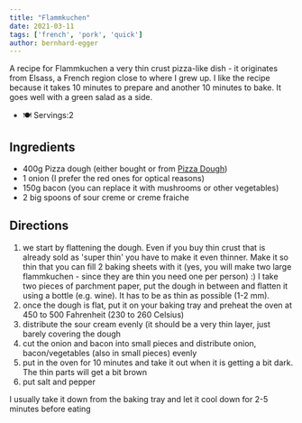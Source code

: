 ```yaml
---
title: "Flammkuchen"
date: 2021-03-11
tags: ['french', 'pork', 'quick']
author: bernhard-egger
---
```


A recipe for Flammkuchen a very thin crust pizza-like dish - it originates from Elsass, a French region close to where I grew up.
I like the recipe because it takes 10 minutes to prepare and another 10 minutes to bake. It goes well with a green salad as a side.

- 🍽️ Servings:2

## Ingredients

- 400g Pizza dough (either bought or from [Pizza Dough](/pizza-dough))
- 1 onion (I prefer the red ones for optical reasons)
- 150g bacon (you can replace it with mushrooms or other vegetables)
- 2 big spoons of sour creme or creme fraiche

## Directions

1. we start by flattening the dough. Even if you buy thin crust that is already sold as 'super thin' you have to make it even thinner. Make it so thin that you can fill 2 baking sheets with it (yes, you will make two large flammkuchen - since they are thin you need one per person) :)  I take two pieces of  parchment paper, put the dough in between and flatten it using a bottle (e.g. wine). It has to be as thin as possible (1-2 mm).
2. once the dough is flat, put it on your baking tray and preheat the oven at 450 to 500 Fahrenheit (230 to 260 Celsius)
3. distribute the sour cream evenly (it should be a very thin layer, just barely covering the dough
4. cut the onion and bacon into small pieces and distribute onion, bacon/vegetables (also in small pieces) evenly
5. put in the oven for 10 minutes and take it out when it is getting a bit dark. The thin parts will get a bit brown
6. put salt and pepper

I usually take it down from the baking tray and let it cool down for 2-5 minutes before eating
